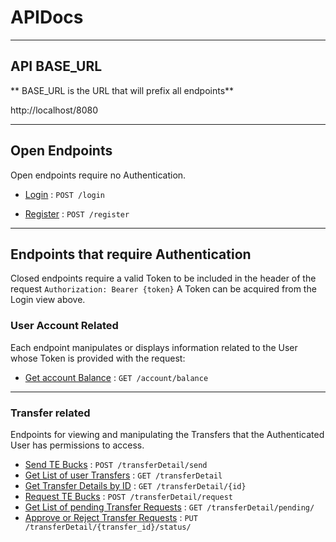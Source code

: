 # APIDocs

---
## API BASE_URL 
** BASE_URL is the URL that will prefix all endpoints**

http://localhost/8080

---

## Open Endpoints

Open endpoints require no Authentication.

* [Login](authorization/login.md) : `POST /login`

* [Register](authorization/register.md) : `POST /register`

---

## Endpoints that require Authentication

Closed endpoints require a valid Token to be included in the header of the
request `Authorization: Bearer {token}` A Token can be acquired from the Login view above.

### User Account Related

Each endpoint manipulates or displays information related to the User whose
Token is provided with the request:

* [Get account Balance](account/getBalance.md) : `GET /account/balance`

---

### Transfer related

Endpoints for viewing and manipulating the Transfers that the Authenticated User has permissions to access.

* [Send TE Bucks](transferDetail/sendTEBucks.md) : `POST /transferDetail/send`
* [Get List of user Transfers](transferDetail/getTransfers.md) : `GET /transferDetail`
* [Get Transfer Details by ID](transferDetail/getTransferById.md) : `GET /transferDetail/{id}`
* [Request TE Bucks](transferDetail/requestTEBucks.md) : `POST /transferDetail/request`
* [Get List of pending Transfer Requests](transferDetail/getPendingTransfers.md) : `GET /transferDetail/pending/`
* [Approve or Reject Transfer Requests](transferDetail/putRejectOrApprove.md) : `PUT /transferDetail/{transfer_id}/status/`